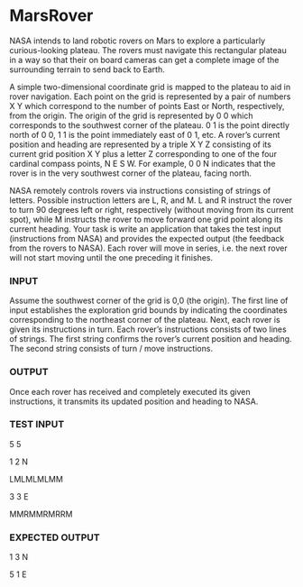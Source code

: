 # MarsRover

NASA intends to land robotic rovers on Mars to explore a particularly curious-looking plateau. The rovers must
navigate this rectangular plateau in a way so that their on board cameras can get a complete image of the
surrounding terrain to send back to Earth.

A simple two-dimensional coordinate grid is mapped to the plateau to aid in rover navigation. Each point on the
grid is represented by a pair of numbers X Y which correspond to the number of points East or North, respectively,
from the origin. The origin of the grid is represented by 0 0 which corresponds to the southwest corner of the
plateau. 0 1 is the point directly north of 0 0, 1 1 is the point immediately east of 0 1, etc. A rover’s current
position and heading are represented by a triple X Y Z consisting of its current grid position X Y plus a letter Z
corresponding to one of the four cardinal compass points, N E S W. For example, 0 0 N indicates that the rover is
in the very southwest corner of the plateau, facing north.

NASA remotely controls rovers via instructions consisting of strings of letters. Possible instruction letters are L,
R, and M. L and R instruct the rover to turn 90 degrees left or right, respectively (without moving from its current
spot), while M instructs the rover to move forward one grid point along its current heading.
Your task is write an application that takes the test input (instructions from NASA) and provides the expected
output (the feedback from the rovers to NASA). Each rover will move in series, i.e. the next rover will not start
moving until the one preceding it finishes.

### INPUT

Assume the southwest corner of the grid is 0,0 (the origin). The first
line of input establishes the exploration grid bounds by indicating
the coordinates corresponding to the northeast corner of the
plateau.
Next, each rover is given its instructions in turn. Each rover’s
instructions consists of two lines of strings. The first string confirms
the rover’s current position and heading. The second string consists
of turn / move instructions.

### OUTPUT
Once each rover has received and completely executed its given
instructions, it transmits its updated position and heading to NASA.

### TEST INPUT
5 5

1 2 N

LMLMLMLMM

3 3 E

MMRMMRMRRM

### EXPECTED OUTPUT
1 3 N

5 1 E
